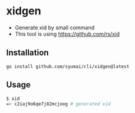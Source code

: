# xidgen

* Generate xid by small command
* This tool is using https://github.com/rs/xid

## Installation

```
go install github.com/syumai/cli/xidgen@latest
```

## Usage

```sh
$ xid
=> c2iaj9o6qe7j82mcjoog # generated xid
```
